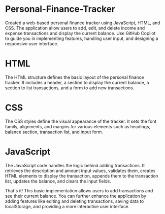 # Personal-Finance-Tracker
Created a web-based personal finance tracker using JavaScript, HTML, and CSS. The application allow users to add, edit, and delete income and expense transactions and display the current balance. Use GitHub Copilot to guide you in implementing features, handling user input, and designing a responsive user interface.

# HTML
The HTML structure defines the basic layout of the personal finance tracker. It includes a header, a section to display the current balance, a section to list transactions, and a form to add new transactions.

# CSS
The CSS styles define the visual appearance of the tracker. It sets the font family, alignments, and margins for various elements such as headings, balance section, transaction list, and input form.

# JavaScript
The JavaScript code handles the logic behind adding transactions. It retrieves the description and amount input values, validates them, creates HTML elements to display the transaction, appends them to the transaction list, updates the balance, and clears the input fields.

That's it! This basic implementation allows users to add transactions and see their current balance. You can further enhance the application by adding features like editing and deleting transactions, saving data to localStorage, and providing a more interactive user interface.

